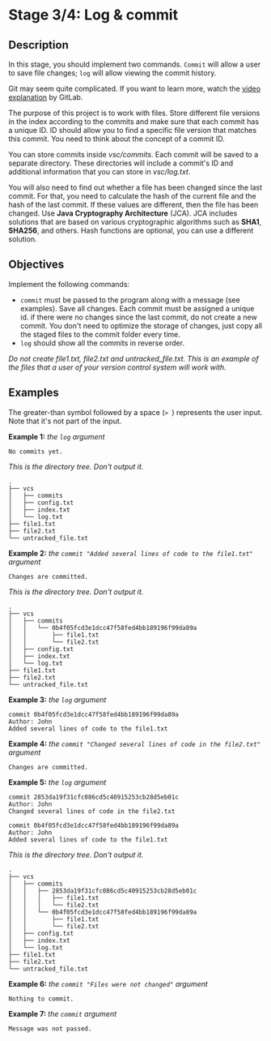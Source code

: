 # Stage 3/4: Log & commit
## Description
In this stage, you should implement two commands. `Commit` will allow a user to save file changes; `log` will allow viewing the commit history.

Git may seem quite complicated. If you want to learn more, watch the <a href="https://www.youtube.com/watch?v=P6jD966jzlk">video explanation</a> by GitLab.

The purpose of this project is to work with files. Store different file versions in the index according to the commits and make sure that each commit has a unique ID. ID should allow you to find a specific file version that matches this commit. You need to think about the concept of a commit ID.

You can store commits inside <i>vsc/commits</i>. Each commit will be saved to a separate directory. These directories will include a commit's ID and additional information that you can store in <i>vsc/log.txt</i>.

You will also need to find out whether a file has been changed since the last commit. For that, you need to calculate the hash of the current file and the hash of the last commit. If these values are different, then the file has been changed. Use <b>Java Cryptography Architecture</b> (JCA). JCA includes solutions that are based on various cryptographic algorithms such as <b>SHA1</b>, <b>SHA256</b>, and others. Hash functions are optional, you can use a different solution.

## Objectives
Implement the following commands:

- `commit` must be passed to the program along with a message (see examples). Save all changes. Each commit must be assigned a unique id. if there were no changes since the last commit, do not create a new commit. You don't need to optimize the storage of changes, just copy all the staged files to the commit folder every time.
- `log` should show all the commits in reverse order.

<i>Do not create file1.txt, file2.txt and untracked_file.txt. This is an example of the files that a user of your version control system will work with.</i>

## Examples
The greater-than symbol followed by a space (`> `) represents the user input. Note that it's not part of the input.

<b>Example 1:</b> <i>the `log` argument</i>
```
No commits yet.
```
<i>This is the directory tree. Don't output it.</i>
```
.
├── vcs
│   ├── commits
│   ├── config.txt
│   ├── index.txt
│   └── log.txt
├── file1.txt
├── file2.txt
└── untracked_file.txt
```

<b>Example 2:</b> <i>the `commit "Added several lines of code to the file1.txt"` argument</i>
```
Changes are committed.
```
<i>This is the directory tree. Don't output it.</i>
```
.
├── vcs
│   ├── commits
│   │   └── 0b4f05fcd3e1dcc47f58fed4bb189196f99da89a
│   │       ├── file1.txt
│   │       └── file2.txt
│   ├── config.txt
│   ├── index.txt
│   └── log.txt
├── file1.txt
├── file2.txt
└── untracked_file.txt
```

<b>Example 3:</b> <i>the `log` argument</i>
```
commit 0b4f05fcd3e1dcc47f58fed4bb189196f99da89a
Author: John
Added several lines of code to the file1.txt
```

<b>Example 4:</b> <i>the `commit "Changed several lines of code in the file2.txt"` argument</i>
```
Changes are committed.

```
<b>Example 5:</b> <i>the `log` argument</i>
```
commit 2853da19f31cfc086cd5c40915253cb28d5eb01c
Author: John
Changed several lines of code in the file2.txt

commit 0b4f05fcd3e1dcc47f58fed4bb189196f99da89a
Author: John
Added several lines of code to the file1.txt
```

<i>This is the directory tree. Don't output it.</i>
```
.
├── vcs
│   ├── commits
│   │   ├── 2853da19f31cfc086cd5c40915253cb28d5eb01c
│   │   │   ├── file1.txt
│   │   │   └── file2.txt
│   │   └── 0b4f05fcd3e1dcc47f58fed4bb189196f99da89a
│   │       ├── file1.txt
│   │       └── file2.txt
│   ├── config.txt
│   ├── index.txt
│   └── log.txt
├── file1.txt
├── file2.txt
└── untracked_file.txt
```

<b>Example 6:</b> <i>the `commit "Files were not changed"` argument</i>
```
Nothing to commit.
```
<b>Example 7:</b> <i>the `commit` argument</i>
```
Message was not passed.
```
